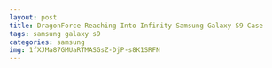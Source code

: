 ```yaml
---
layout: post
title: DragonForce Reaching Into Infinity Samsung Galaxy S9 Case
tags: samsung galaxy s9
categories: samsung
img: 1fXJMa87GMUaRTMASGsZ-DjP-s8K1SRFN
---
```

